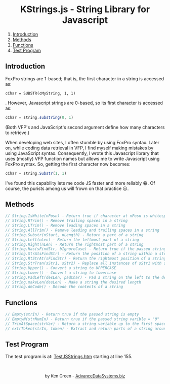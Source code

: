 # <center>KStrings.js - String Library for Javascript</center>

1. [Introduction](#introduction)
2. [Methods](#methods)
3. [Functions](#functions)
4. [Test Program](#test-program)

## Introduction

FoxPro strings are 1-based; that is, the first character in a string is accessed as: 
```foxpro
cChar = SUBSTR(cMyString, 1, 1)
```
. However, Javascript strings are 0-based, so its first character  is accessed as: 
```javascript
cChar = string.substring(0, 1)
```

(Both VFP's and JavaScript's second argument define how many characters to retrieve.)

When developing web sites, I often stumble by using FoxPro syntax. Later on, while coding data retrieval in VFP, I find myself making mistakes by using JavaScript syntax. Consequently, I wrote this Javascript library that uses (mostly) VFP function names but allows me to write Javascript using FoxPro syntax. So, getting the first character now becomes:
```javascript
cChar = string.Substr(1, 1)
```

I've found this capability lets me code JS faster and more reliably :grin:. Of course, the purists among us will frown on that practice :unamused:.

## Methods
```javascript
// String.IsWhite(nPosn) - Return true if character at nPosn is whitespace
// String.RTrim() - Remove trailing spaces in a string
// String.LTrim() - Remove leading spaces in a string
// String.AllTrim() - Remove leading and trailing spaces in a string
// String.Substr(nStart, nLength) - Return a part of a string
// String.Left(nLen) - Return the leftmost part of a string
// String.Right(nLen) - Return the rightmost part of a string
// String.Has(sFindStr, bIgnoreCase) - Return true if the passed string is within our string
// String.StrAtsFindStr) - Return the position of a string within a string
// String.RtStrAt(sFindStr) - Return the rightmost position of a string within a string
// String.StrTran(sStr1, sStr2) - Replace all instances of sStr1 with sStr2 in this string
// String.Upper() - Convert a string to UPPERCASE
// String.Lower() - Convert a string to lowercase
// String.PadLeft(desLen, padChar) - Pad a string on the left to the desired length
// String.makeLen(desLen) - Make a string the desired length
// String.deCode() - Decode the contents of a string
```

## Functions
```javascript
// Empty(strIn) - Return true if the passed string is empty
// EmptyN(strNumIn) - Return true if the passed string varible = "0"
// TrimAtSpace(strVar) - Return a string variable up to the first space
// extrToken(strIn, token) - Extract and return parts of a string around a token
```

## Test Program
The test program is at: [TestJSStrings.htm](file:///StringTests/TestJSStrings.htm) starting at line 155.

<br>

<font size="2"><center>
by Ken Green - [AdvanceDataSystems.biz](http://AdvanceDataSystems.biz)
</center></font>